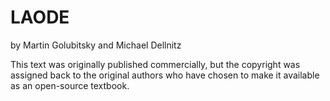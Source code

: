 # LAODE

by Martin Golubitsky and Michael Dellnitz

This text was originally published commercially, but the copyright was
assigned back to the original authors who have chosen to make it
available as an open-source textbook.
